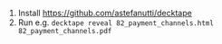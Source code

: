 1. Install https://github.com/astefanutti/decktape
1. Run e.g. `decktape reveal 82_payment_channels.html 82_payment_channels.pdf`

